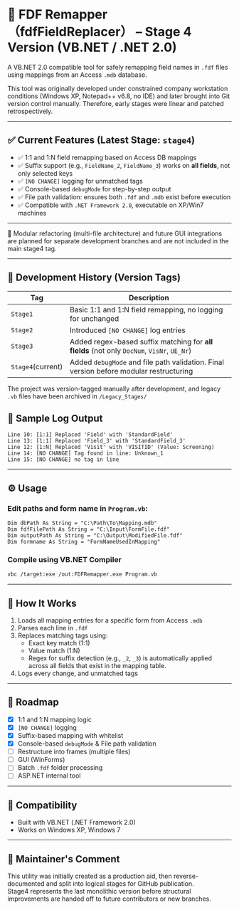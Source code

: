 
# 🧠 FDF Remapper（fdfFieldReplacer） – Stage 4 Version (VB.NET / .NET 2.0)

A VB.NET 2.0 compatible tool for safely remapping field names in `.fdf` files using mappings from an Access `.mdb` database.

This tool was originally developed under constrained company workstation conditions (Windows XP, Notepad++ v6.8, no IDE) and later brought into Git version control manually. Therefore, early stages were linear and patched retrospectively.

---

## ✅ Current Features (Latest Stage: `stage4`)

- ✅ 1:1 and 1:N field remapping based on Access DB mappings
- ✅ Suffix support (e.g., `FieldName_2`, `FieldName_3`) works on **all fields**, not only selected keys
- ✅ `[NO CHANGE]` logging for unmatched tags
- ✅ Console-based `debugMode` for step-by-step output
- ✅ File path validation: ensures both `.fdf` and `.mdb` exist before execution
- ✅ Compatible with `.NET Framework 2.0`, executable on XP/Win7 machines

---
🔧 Modular refactoring (multi-file architecture) and future GUI integrations are planned for separate development branches and are not included in the main stage4 tag.

---

## 📜 Development History (Version Tags)

| Tag        | Description |
|------------|-------------|
| `Stage1`   | Basic 1:1 and 1:N field remapping, no logging for unchanged |
| `Stage2`   | Introduced `[NO CHANGE]` log entries |
| `Stage3`   | Added regex-based suffix matching for **all fields** (not only `DocNum`, `VisNr`, `UE_Nr`) |
| `Stage4`(current)   | Added `debugMode` and file path validation. Final version before modular restructuring |
 
 The project was version-tagged manually after development, and legacy `.vb` files have been archived in `/Legacy_Stages/`

## 🧾 Sample Log Output

```
Line 10: [1:1] Replaced 'Field' with 'StandardField'
Line 13: [1:1] Replaced 'Field_3' with 'StandardField_3' 
Line 12: [1:N] Replaced 'Visit' with 'VISITID' (Value: Screening)
Line 14: [NO CHANGE] Tag found in line: Unknown_1
Line 15: [NO CHANGE] no tag in line
```

---

## ⚙️ Usage

### Edit paths and form name in `Program.vb`:

```vbnet
Dim dbPath As String = "C:\Path\To\Mapping.mdb"
Dim fdfFilePath As String = "C:\Input\FormFile.fdf"
Dim outputPath As String = "C:\Output\ModifiedFile.fdf"
Dim formname As String = "FormNameUsedInMapping"
```

### Compile using VB.NET Compiler

```bash
vbc /target:exe /out:FDFRemapper.exe Program.vb
```

---

## 🧠 How It Works

1. Loads all mapping entries for a specific form from Access `.mdb`
2. Parses each line in `.fdf`
3. Replaces matching tags using:
   - Exact key match (1:1)
   - Value match (1:N)
   - Regex for suffix detection (e.g., `_2`, `_3`) is automatically applied across all fields that exist in the mapping table.
4. Logs every change, and unmatched tags

---

## 🧭 Roadmap

- [x] 1:1 and 1:N mapping logic
- [x] `[NO CHANGE]` logging
- [x] Suffix-based mapping with whitelist
- [x] Console-based `debugMode` & File path validation
- [ ] Restructure into frames (multiple files)
- [ ] GUI (WinForms)
- [ ] Batch `.fdf` folder processing
- [ ] ASP.NET internal tool

---

## 🧳 Compatibility

- Built with VB.NET (.NET Framework 2.0)
- Works on Windows XP, Windows 7

---

## 🔧 Maintainer's Comment

This utility was initially created as a production aid, then reverse-documented and split into logical stages for GitHub publication.  
Stage4 represents the last monolithic version before structural improvements are handed off to future contributors or new branches.
